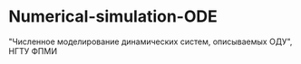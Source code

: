 # Numerical-simulation-ODE
"Численное моделирование динамических систем, описываемых ОДУ", НГТУ ФПМИ
